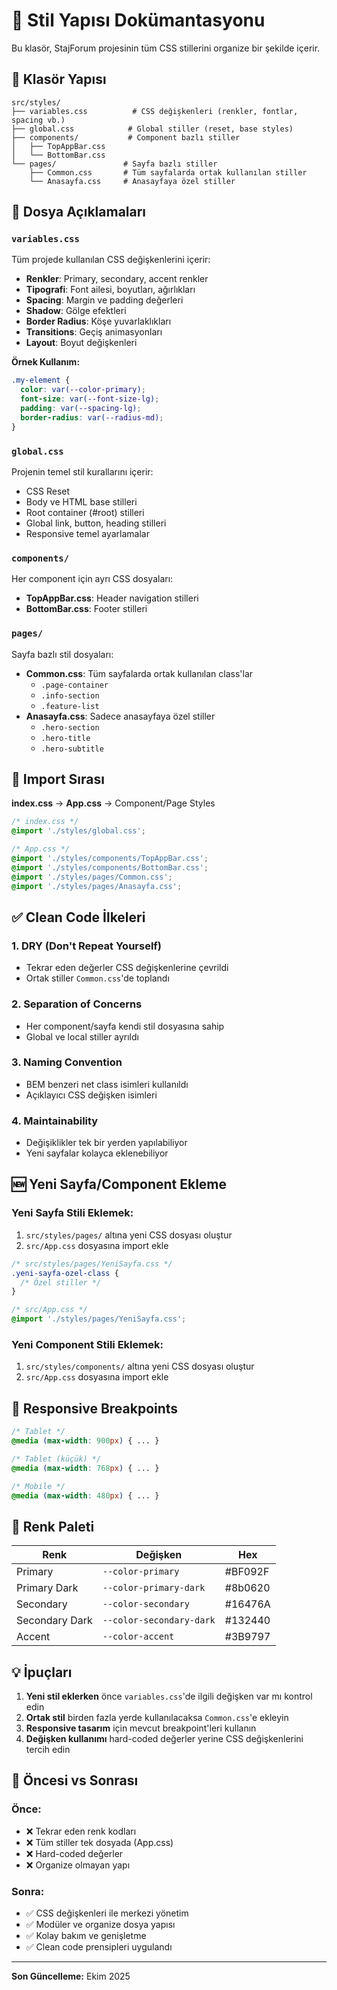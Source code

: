 # 🎨 Stil Yapısı Dokümantasyonu

Bu klasör, StajForum projesinin tüm CSS stillerini organize bir şekilde içerir.

## 📁 Klasör Yapısı

```
src/styles/
├── variables.css          # CSS değişkenleri (renkler, fontlar, spacing vb.)
├── global.css            # Global stiller (reset, base styles)
├── components/           # Component bazlı stiller
│   ├── TopAppBar.css
│   └── BottomBar.css
└── pages/               # Sayfa bazlı stiller
    ├── Common.css       # Tüm sayfalarda ortak kullanılan stiller
    └── Anasayfa.css     # Anasayfaya özel stiller
```

## 🎯 Dosya Açıklamaları

### `variables.css`
Tüm projede kullanılan CSS değişkenlerini içerir:
- **Renkler**: Primary, secondary, accent renkler
- **Tipografi**: Font ailesi, boyutları, ağırlıkları
- **Spacing**: Margin ve padding değerleri
- **Shadow**: Gölge efektleri
- **Border Radius**: Köşe yuvarlaklıkları
- **Transitions**: Geçiş animasyonları
- **Layout**: Boyut değişkenleri

**Örnek Kullanım:**
```css
.my-element {
  color: var(--color-primary);
  font-size: var(--font-size-lg);
  padding: var(--spacing-lg);
  border-radius: var(--radius-md);
}
```

### `global.css`
Projenin temel stil kurallarını içerir:
- CSS Reset
- Body ve HTML base stilleri
- Root container (#root) stilleri
- Global link, button, heading stilleri
- Responsive temel ayarlamalar

### `components/`
Her component için ayrı CSS dosyaları:
- **TopAppBar.css**: Header navigation stilleri
- **BottomBar.css**: Footer stilleri

### `pages/`
Sayfa bazlı stil dosyaları:
- **Common.css**: Tüm sayfalarda ortak kullanılan class'lar
  - `.page-container`
  - `.info-section`
  - `.feature-list`
- **Anasayfa.css**: Sadece anasayfaya özel stiller
  - `.hero-section`
  - `.hero-title`
  - `.hero-subtitle`

## 🔄 Import Sırası

**index.css** → **App.css** → Component/Page Styles

```css
/* index.css */
@import './styles/global.css';

/* App.css */
@import './styles/components/TopAppBar.css';
@import './styles/components/BottomBar.css';
@import './styles/pages/Common.css';
@import './styles/pages/Anasayfa.css';
```

## ✅ Clean Code İlkeleri

### 1. **DRY (Don't Repeat Yourself)**
- Tekrar eden değerler CSS değişkenlerine çevrildi
- Ortak stiller `Common.css`'de toplandı

### 2. **Separation of Concerns**
- Her component/sayfa kendi stil dosyasına sahip
- Global ve local stiller ayrıldı

### 3. **Naming Convention**
- BEM benzeri net class isimleri kullanıldı
- Açıklayıcı CSS değişken isimleri

### 4. **Maintainability**
- Değişiklikler tek bir yerden yapılabiliyor
- Yeni sayfalar kolayca eklenebiliyor

## 🆕 Yeni Sayfa/Component Ekleme

### Yeni Sayfa Stili Eklemek:
1. `src/styles/pages/` altına yeni CSS dosyası oluştur
2. `src/App.css` dosyasına import ekle

```css
/* src/styles/pages/YeniSayfa.css */
.yeni-sayfa-ozel-class {
  /* Özel stiller */
}
```

```css
/* src/App.css */
@import './styles/pages/YeniSayfa.css';
```

### Yeni Component Stili Eklemek:
1. `src/styles/components/` altına yeni CSS dosyası oluştur
2. `src/App.css` dosyasına import ekle

## 📱 Responsive Breakpoints

```css
/* Tablet */
@media (max-width: 900px) { ... }

/* Tablet (küçük) */
@media (max-width: 768px) { ... }

/* Mobile */
@media (max-width: 480px) { ... }
```

## 🎨 Renk Paleti

| Renk | Değişken | Hex |
|------|----------|-----|
| Primary | `--color-primary` | #BF092F |
| Primary Dark | `--color-primary-dark` | #8b0620 |
| Secondary | `--color-secondary` | #16476A |
| Secondary Dark | `--color-secondary-dark` | #132440 |
| Accent | `--color-accent` | #3B9797 |

## 💡 İpuçları

1. **Yeni stil eklerken** önce `variables.css`'de ilgili değişken var mı kontrol edin
2. **Ortak stil** birden fazla yerde kullanılacaksa `Common.css`'e ekleyin
3. **Responsive tasarım** için mevcut breakpoint'leri kullanın
4. **Değişken kullanımı** hard-coded değerler yerine CSS değişkenlerini tercih edin

## 🚀 Öncesi vs Sonrası

### Önce:
- ❌ Tekrar eden renk kodları
- ❌ Tüm stiller tek dosyada (App.css)
- ❌ Hard-coded değerler
- ❌ Organize olmayan yapı

### Sonra:
- ✅ CSS değişkenleri ile merkezi yönetim
- ✅ Modüler ve organize dosya yapısı
- ✅ Kolay bakım ve genişletme
- ✅ Clean code prensipleri uygulandı

---

**Son Güncelleme:** Ekim 2025

